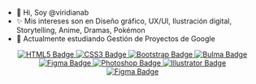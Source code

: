 - 👋 Hi, Soy @viridianab
- ✨ Mis intereses son en Diseño gráfico, UX/UI, Ilustración digital, Storytelling, Anime, Dramas, Pokémon
- 🌱 Actualmente estudiando Gestión de Proyectos de Google 


<div id="badges" align="center">
  <a href="#">
    <img src="https://img.shields.io/badge/HTML5-E34F26?style=for-the-badge&logo=html5&logoColor=white" alt="HTML5 Badge"/>
  </a>
  <a href="#">
    <img src="https://img.shields.io/badge/CSS3-1572B6?style=for-the-badge&logo=css3&logoColor=white" alt="CSS3 Badge"/>
  </a>
  <a href="#">
    <img src="https://img.shields.io/badge/Bootstrap-563D7C?style=for-the-badge&logo=bootstrap&logoColor=white" alt="Bootstrap Badge"/>
  </a>
  <a href="#">
    <img src="https://img.shields.io/badge/bulma-00D0B1?style=for-the-badge&logo=bulma&logoColor=white" alt="Bulma Badge"/>
  </a>
</div>
<div id="badges-2" align="center">
  <a href="#">
    <img src="https://img.shields.io/badge/Figma-F24E1E?style=for-the-badge&logo=figma&logoColor=white" alt="Figma Badge"/>
  </a>
  <a href="#">
    <img src="https://img.shields.io/badge/Adobe%20Photoshop-31A8FF?style=for-the-badge&logo=Adobe%20Photoshop&logoColor=black" alt="Photoshop Badge"/>
  </a>
  <a href="#">
    <img src="https://img.shields.io/badge/Adobe%20Illustrator-FF9A00?style=for-the-badge&logo=adobe%20illustrator&logoColor=white" alt="Illustrator Badge"/>
  </a>
</div>
<div id="badges-3" align="center">
  <a href="https://github.com/kittinan/spotify-github-profile">
    <img src="https://spotify-github-profile.vercel.app/api/view.svg?uid=31s7y7onoxg5bllym4zahxf5kzju&cover_image=false&theme=default&show_offline=false&background_color=121212&interchange=false" alt="Figma Badge"/>
  </a>
</div>


<!---
viridianab/viridianab is a ✨ special ✨ repository because its `README.md` (this file) appears on your GitHub profile.
You can click the Preview link to take a look at your changes.
--->
